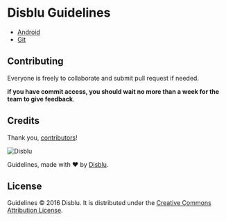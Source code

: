 
# Disblu Guidelines

* [Android](https://github.com/disblu/guidelines/tree/master/android)
* [Git](https://github.com/disblu/guidelines/tree/master/git)


Contributing
------------

Everyone is freely to collaborate and submit pull request if needed.

**if you have commit access, you should wait no more than a week for the team to give feedback**.


Credits
-------

Thank you, [contributors](https://github.com/disblu/guidelines/graphs/contributors)!

![Disblu](https://avatars1.githubusercontent.com/u/18056306?v=3&s=120)

Guidelines, made with ❤ by [Disblu](http://www.disblu.com).

License
-------

Guidelines © 2016 Disblu. It is distributed under the [Creative Commons
Attribution License](http://creativecommons.org/licenses/by/3.0/).

